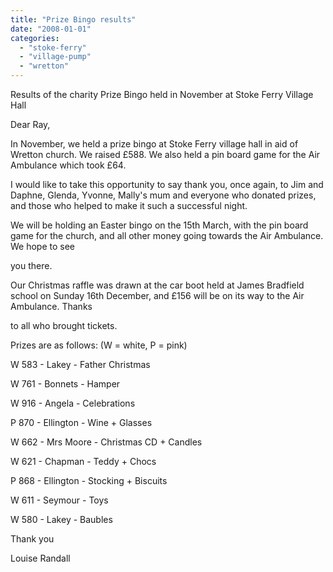 ```yaml
---
title: "Prize Bingo results"
date: "2008-01-01"
categories: 
  - "stoke-ferry"
  - "village-pump"
  - "wretton"
---
```


Results of the charity Prize Bingo held in November at Stoke Ferry Village Hall

Dear Ray,

In November, we held a prize bingo at Stoke Ferry village hall in aid of Wretton church. We raised £588. We also held a pin board game for the Air Ambulance which took £64.

I would like to take this opportunity to say thank you, once again, to Jim and Daphne, Glenda, Yvonne, Mally's mum and everyone who donated prizes, and those who helped to make it such a successful night.

We will be holding an Easter bingo on the 15th March, with the pin board game for the church, and all other money going towards the Air Ambulance. We hope to see

you there.

Our Christmas raffle was drawn at the car boot held at James Bradfield school on Sunday 16th December, and £156 will be on its way to the Air Ambulance. Thanks

to all who brought tickets.

Prizes are as follows: (W = white, P = pink)

W 583 - Lakey - Father Christmas

W 761 - Bonnets - Hamper

W 916 - Angela - Celebrations

P 870 - Ellington - Wine + Glasses

W 662 - Mrs Moore - Christmas CD + Candles

W 621 - Chapman - Teddy + Chocs

P 868 - Ellington - Stocking + Biscuits

W 611 - Seymour - Toys

W 580 - Lakey - Baubles

Thank you

Louise Randall
